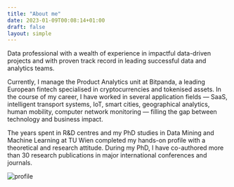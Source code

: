 ```yaml
---
title: "About me"
date: 2023-01-09T00:08:14+01:00
draft: false
layout: simple
---
```






Data professional with a wealth of experience in impactful data-driven projects and with proven track record in leading successful data and analytics teams.

Currently, I manage the Product Analytics unit at Bitpanda, a leading European fintech specialised in cryptocurrencies and tokenised assets. In the course of my career, I have worked in several application fields — SaaS, intelligent transport systems, IoT, smart cities, geographical analytics, human mobility, computer network monitoring — filling the gap between technology and business impact.

The years spent in R&D centres and my PhD studies in Data Mining and Machine Learning at TU Wien completed my hands-on profile with a theoretical and research attitude. During my PhD, I have co-authored more than 30 research publications in major international conferences and journals.

![profile](/img/pf_square.png)

